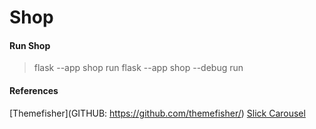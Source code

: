# Shop

#### Run Shop
> flask --app shop run
> flask --app shop --debug run

#### References
 [Themefisher](GITHUB: https://github.com/themefisher/)
 [Slick Carousel](https://github.com/kenwheeler/slick/)